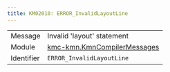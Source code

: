 ```yaml
---
title: KM02010: ERROR_InvalidLayoutLine
---
```


|            |           |
|------------|---------- |
| Message    | Invalid 'layout' statement |
| Module     | [kmc-kmn.KmnCompilerMessages](kmc-kmn.kmncompilermessages) |
| Identifier | `ERROR_InvalidLayoutLine` |


